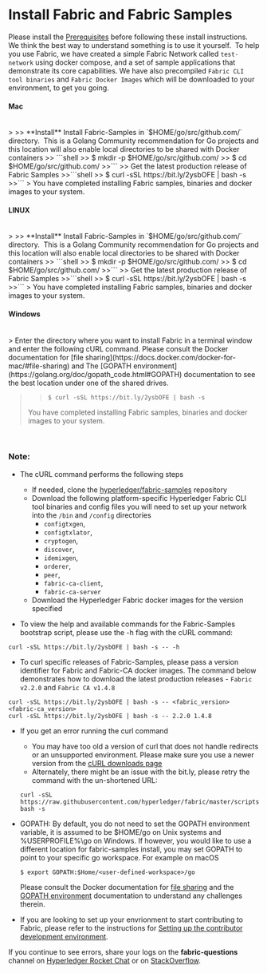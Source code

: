 # Install Fabric and Fabric Samples

Please install the [Prerequisites](./prereqs.html) before following these install instructions.
<br>
We think the best way to understand something is to use it yourself.  To help you use Fabric, we have created a simple Fabric Network called `test-network` using docker compose, and a set of sample applications that demonstrate its core capabilities. We have also precompiled `Fabric CLI tool binaries` and `Fabric Docker Images` which will be downloaded to your environment, to get you going.


#### Mac
<br>
> 
>> **Install**  Install Fabric-Samples in `$HOME/go/src/github.com/<your_github_userid>` directory.  This is a Golang Community recommendation for Go projects and this location will also enable local directories to be shared with Docker containers
>> ```shell
>> $ mkdir -p $HOME/go/src/github.com/<your_github_userid>
>> $ cd $HOME/go/src/github.com/<your_github_userid>
>>```
>> Get the latest production release of Fabric Samples
>>```shell
>> $ curl -sSL https://bit.ly/2ysbOFE | bash -s
>>```
> You have completed installing Fabric samples, binaries and docker images to your system.
<br>


#### LINUX
<br>
> 
>> **Install**  Install Fabric-Samples in `$HOME/go/src/github.com/<your_github_userid>` directory.  This is a Golang Community recommendation for Go projects and this location will also enable local directories to be shared with Docker containers
>> ```shell
>> $ mkdir -p $HOME/go/src/github.com/<your_github_userid>
>> $ cd $HOME/go/src/github.com/<your_github_userid>
>>```
>> Get the latest production release of Fabric Samples
>>```shell
>> $ curl -sSL https://bit.ly/2ysbOFE | bash -s
>>```
> You have completed installing Fabric samples, binaries and docker images to your system.
<br>


#### Windows
<br>
> Enter the directory where you want to install Fabric in a terminal window and enter the following cURL command. Please consult the Docker documentation for [file sharing](https://docs.docker.com/docker-for-mac/#file-sharing) and The [GOPATH environment](https://golang.org/doc/gopath_code.html#GOPATH) documentation to see the best location under one of the shared drives. 

>> ```shell
>> $ curl -sSL https://bit.ly/2ysbOFE | bash -s
>>```
> You have completed installing Fabric samples, binaries and docker images to your system.
<br>


### Note:

* The cURL command performs the following steps
  * If needed, clone the [hyperledger/fabric-samples](https://github.com/hyperledger/fabric-samples) repository
  * Download the following platform-specific Hyperledger Fabric CLI tool binaries and config files you will need to set up your network into the `/bin` and `/config` directories
    * `configtxgen`,<br>
    * `configtxlator`,<br>
    * `cryptogen`,<br>
    * `discover`,<br>
    * `idemixgen`,<br>
    * `orderer`,<br>
    * `peer`,<br>
    * `fabric-ca-client`,<br>
    * `fabric-ca-server`<br>
  * Download the Hyperledger Fabric docker images for the version specified


* To view the help and available commands for the Fabric-Samples bootstrap script, please use the -h flag with the cURL command:
```shell
curl -sSL https://bit.ly/2ysbOFE | bash -s -- -h
```
* To curl specific releases of Fabric-Samples, please pass a version identifier for Fabric and Fabric-CA docker images. The command below demonstrates how to download the latest production releases - `Fabric v2.2.0` and `Fabric CA v1.4.8` 
```shell
curl -sSL https://bit.ly/2ysbOFE | bash -s -- <fabric_version> <fabric-ca_version>
curl -sSL https://bit.ly/2ysbOFE | bash -s -- 2.2.0 1.4.8
```


* If you get an error running the curl command
  * You may have too old a version of curl that does not handle redirects or an unsupported environment. Please make sure you use a newer version from the [cURL downloads page](https://curl.haxx.se/download.html)
  * Alternately, there might be an issue with the bit.ly, please retry the command with the un-shortened URL: 
  ```shell
  curl -sSL https://raw.githubusercontent.com/hyperledger/fabric/master/scripts/bootstrap.sh| bash -s 
  ```


* GOPATH: By default, you do not need to set the GOPATH environment variable, it is assumed to be $HOME/go on Unix systems and %USERPROFILE%\go on Windows. If however, you would like to use a different location for fabric-samples install, you may set GOPATH to point to your specific go workspace. For example on macOS 
  ```shell
  $ export GOPATH:$Home/<user-defined-workspace>/go
  ```
  Please consult the Docker documentation for [file sharing](https://docs.docker.com/docker-for-mac/#file-sharing) and the [GOPATH environment](https://golang.org/doc/gopath_code.html#GOPATH) documentation to understand any challenges therein. 


* If you are looking to set up your envrionment to start contributing to Fabric, please refer to the instructions for [Setting up the contributor development environment](https://hyperledger-fabric.readthedocs.io/en/latest/dev-setup/devenv.html).


If you continue to see errors, share your logs on the **fabric-questions** channel on [Hyperledger Rocket Chat](https://chat.hyperledger.org/home) or on [StackOverflow](https://stackoverflow.com/questions/tagged/hyperledger-fabric).

<!--- Licensed under Creative Commons Attribution 4.0 International License
https://creativecommons.org/licenses/by/4.0/ -->

